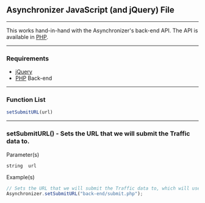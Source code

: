 ## Asynchronizer JavaScript (and jQuery) File

---

This works hand-in-hand with the Asynchronizer's back-end API. The API is available in [PHP](https://github.com/Asynchronizer/PHP).

---

### Requirements

- [jQuery](http://jquery.com/)
- [PHP](https://github.com/RaideIO/PHP/tree/master/Traffic) Back-end

---

### Function List

```javascript
setSubmitURL(url)
```

---

### setSubmitURL() - Sets the URL that we will submit the Traffic data to.

Parameter(s)

```
string	url
```

Example(s)

```javascript
// Sets the URL that we will submit the Traffic data to, which will use the API.
Asynchronizer.setSubmitURL("back-end/submit.php");
```

